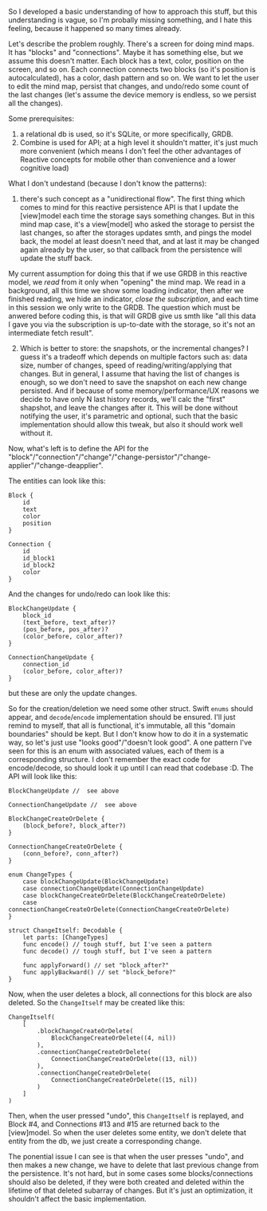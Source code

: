So I developed a basic understanding of how to approach this stuff, but this understanding is vague, so I'm probally missing something, and I hate this feeling, because it happened so many times already.

Let's describe the problem roughly. There's a screen for doing mind maps. It has "blocks" and "connections". Maybe it has something else, but we assume this doesn't matter. Each block has a text, color, position on the screen, and so on. Each connection connects two blocks (so it's position is autocalculated), has a color, dash pattern and so on. We want to let the user to edit the mind map, persist that changes, and undo/redo some count of the last changes (let's assume the device memory is endless, so we persist all the changes).

Some prerequisites:
1. a relational db is used, so it's SQLite, or more specifically, GRDB.
2. Combine is used for API; at a high level it shouldn't matter, it's just much more convenient (which means I don't feel the other advantages of Reactive concepts for mobile other than convenience and a lower cognitive load)   

What I don't undestand (because I don't know the patterns):
1. there's such concept as a "unidirectional flow". The first thing which comes to mind for this reactive persistence API is that I update the [view]model each time the storage says something changes. But in this mind map case, it's a view[model] who asked the storage to persist the last changes, so after the storages updates smth, and pings the model back, the model at least doesn't need that, and at last it may be changed  again already by the user, so that callback from the persistence will update the stuff back.

My current assumption for doing this that if we use GRDB in this reactive model, we _read_ from it only when "opening" the mind map. We read in a background, all this time we show some loading indicator, then after we finished reading, we hide an indicator, _close the subscription_, and each time in this session we only write to the GRDB.
The question which must be anwered before coding this, is that will GRDB give us smth like "all this data I gave you via the subscription is up-to-date with the storage, so it's not an intermediate fetch result".


2. Which is better to store: the snapshots, or the incremental changes?
I guess it's a tradeoff which depends on multiple factors such as: data size, number of changes, speed of reading/writing/applying that changes.
But in general, I assume that having the list of changes is enough, so we don't need to save the snapshot on each new change persisted. And if because of some memory/performance/UX reasons we decide to have only N last history records, we'll calc the "first" shapshot, and leave the changes after it. This will be done without notifying the user, it's parametric and optional, such that the basic implementation should allow this tweak, but also it should work well without it.

Now, what's left is to define the API for the "block"/"connection"/"change"/"change-persistor"/"change-applier"/"change-deapplier".

The entities can look like this:
```
Block {
	id
	text
	color
	position
}

Connection {
	id
	id_block1
	id_block2
	color
}
```

And the changes for undo/redo can look like this:
```
BlockChangeUpdate {
	block_id
	(text_before, text_after)?
	(pos_before, pos_after)?
	(color_before, color_after)?
}

ConnectionChangeUpdate {
	connection_id
	(color_before, color_after)?
}
```
but these are only the update changes.

So for the creation/deletion we need some other struct. Swift `enums` should appear, and `decode`/`encode` implementation should be ensured.
I'll just remind to myself, that all is functional, it's immutable, all this "domain boundaries" should be kept. But I don't know how to do it in a systematic way, so let's just use "looks good"/"doesn't look good". 
A one pattern I've seen for this is an enum with associated values, each of them is a corresponding structure.
I don't remember the exact code for encode/decode, so should look it up until I can read that codebase :D.
The API will look like this:
```
BlockChangeUpdate //  see above

ConnectionChangeUpdate //  see above

BlockChangeCreateOrDelete {
	(block_before?, block_after?)
}

ConnectionChangeCreateOrDelete {
	(conn_before?, conn_after?)
}

enum ChangeTypes {
	case blockChangeUpdate(BlockChangeUpdate)
	case connectionChangeUpdate(ConnectionChangeUpdate)
	case blockChangeCreateOrDelete(BlockChangeCreateOrDelete)
	case connectionChangeCreateOrDelete(ConnectionChangeCreateOrDelete)
}

struct ChangeItself: Decodable {
	let parts: [ChangeTypes]
	func encode() // tough stuff, but I've seen a pattern
	func decode() // tough stuff, but I've seen a pattern

	func applyForward() // set "block_after?"
	func applyBackward() // set "block_before?"
}
```

Now, when the user deletes a block, all connections for this block are also deleted.
So the `ChangeItself` may be created like this:
```
ChangeItself(
	[
		.blockChangeCreateOrDelete(
			BlockChangeCreateOrDelete((4, nil))
		),
		.connectionChangeCreateOrDelete(
			ConnectionChangeCreateOrDelete((13, nil))
		),
		.connectionChangeCreateOrDelete(
			ConnectionChangeCreateOrDelete((15, nil))
		)
	]
)
```

Then, when the user pressed "undo", this `ChangeItself` is replayed, and Block #4, and Connections #13 and #15 are returned back to the [view]model. So when the user deletes some entity, we don't delete that entity from the db, we just create a corresponding change.

The ponential issue I can see is that when the user presses "undo", and then makes a new change, we have to delete that last previous change from the persistence. It's not hard, but in some cases some blocks/connections should also be deleted, if they were both created and deleted within the lifetime of that deleted subarray of changes.
But it's just an optimization, it shouldn't affect the basic implementation.

